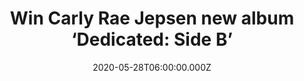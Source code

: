 ---
campaign-uuid: "c-36085a91-374e-42a7-bb2e-dfc03e2a3db8"
type: "Competition"
category: "Music"
date: "2020-05-28T06:00:00.000Z"
end-date: "2020-06-28T23:59:00.000Z"
disable-form: false
is_promoted: false
has_entry_page: true
title: "Win Carly Rae Jepsen new album ‘Dedicated: Side B’"
competition-description: "<p>We are giving away one of the best pop records of the\
  \ year so far. An album of material written during four-year of exploration. Yes,\
  \ we are talking about the 34 year old Canadian singer-sensation Carly Rae Jepsen\
  \ and her brand new album ‘Dedicated: Side B’.</p>\n<p>Want it? Click below for\
  \ a chance to win.</p>\n"
hero-header: "Win Carly Rae Jepsen new album ‘Dedicated: Side B’"
terms-confirmation: "N/A"
banner-img: "https://assets.expresslyapp.com/asset-18c8bd8a-f9c0-48b8-9acf-a19caf05d248.jpg"
logo-left-href: "http://club.expressly.io"
logo-left-image: "https://assets.expresslyapp.com/asset-abb742e3-2203-41dd-bdec-b863ca9d4ef3.jpg"
logo-left-title: "Expressly club"
bg-image-hero: "https://assets.expresslyapp.com/asset-7b3a2737-cce8-403e-ab21-ff34c77a6a65.png"
bg-image-first: "https://assets.expresslyapp.com/asset-d88bb0b3-bc29-4d58-ae57-d8397b22fa21.jpg"
section1-content: "<p>Carly’s brand new record ‘Side B’ is the follow up to her incredible\
  \ album ‘Dedicated’ back in 2019. An amazing album that treats her fans with numerous\
  \ love songs. One of the best pop records of the year so far you should not miss.</p>\n\
  <p>Enter below for a chance to win and discover it now.</p>\n"
entry-title: "Win Carly Rae Jepsen new album ‘Dedicated: Side B’"
entry-content: "<p>Enter the draw to win Carly Rae Jepsen new album ‘Dedicated: Side\
  \ B' by completing the form below before 23:59 on the 28th of June 2020.</p>\n"
has-winner: false
prize-description: "Carly Rae Jepsen new album ‘Dedicated: Side B’"
special-conditions: "Multiple entries are allowed up to one every day.\r\n\r\nThis\
  \ competition is also available on: https:/aaa.nme.com/competitions/carly-rae-new-album"
country-restrictions:
- "GB"
---